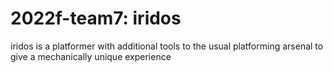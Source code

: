 # 2022f-team7: iridos

iridos is a platformer with additional tools to the usual platforming arsenal to give a mechanically unique experience
